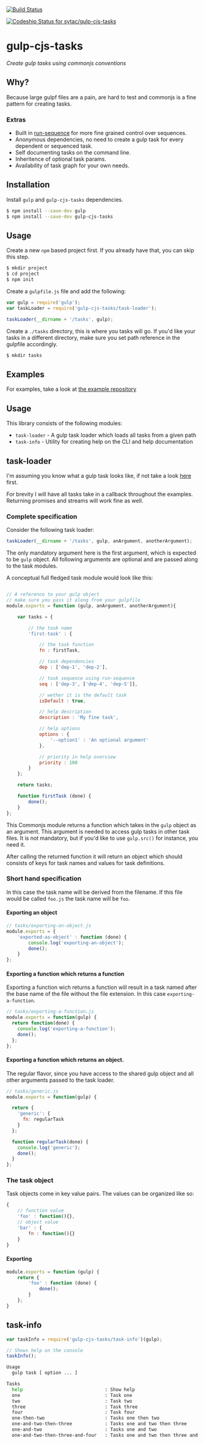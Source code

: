 [![Build Status](https://travis-ci.org/sytac/gulp-cjs-tasks.svg)](https://travis-ci.org/sytac/gulp-cjs-tasks)

[ ![Codeship Status for sytac/gulp-cjs-tasks](https://codeship.com/projects/67d81b70-c65a-0132-5355-3297e6cd1d5c/status?branch=master)](https://codeship.com/projects/74623)



# gulp-cjs-tasks

*Create gulp tasks using commonjs conventions*

## Why?

Because large gulpf files are a pain, are hard to test and commonjs is a fine 
pattern for creating tasks.

### Extras

- Built in [run-sequence](https://www.npmjs.com/package/run-sequence) for more fine grained control over sequences.
- Anonymous dependencies, no need to create a gulp task for every dependent or sequenced task.
- Self documenting tasks on the command line.
- Inheritence of optional task params.
- Availability of task graph for your own needs.


## Installation

Install `gulp` and `gulp-cjs-tasks` dependencies.

```bash
$ npm install --save-dev gulp
$ npm install --save-dev gulp-cjs-tasks
```

## Usage

Create a new `npm` based project first. If you already have that, you can skip this step.

```bash
$ mkdir project
$ cd project
$ npm init
```

Create a `gulpfile.js` file and add the following:

```js
var gulp = require('gulp');
var taskLoader = require('gulp-cjs-tasks/task-loader');

taskLoader(__dirname + '/tasks', gulp);
```

Create a `./tasks` directory, this is where you tasks will go. If you'd like your tasks
in a different directory, make sure you set path reference in the gulpfile accordingly.

```bash
$ mkdir tasks
```

## Examples

For examples, take a look at [the example repository](https://github.com/sytac/gulp-cjs-tasks-examples)

## Usage
This library consists of the following modules:

- `task-loader` - A gulp task loader which loads all tasks from a given path
- `task-info` - Utility for creating help on the CLI and help documentation

## task-loader

I'm assuming you know what a gulp task looks like, if not take a look [here](https://github.com/gulpjs/gulp/blob/v3.8.11/docs/API.md#gulptaskname-deps-fn) first.

For brevity I will have all tasks take in a callback throughout the examples. Returning promises and streams will work fine as well.

### Complete specification

Consider the following task loader:

```js
taskLoader(__dirname + '/tasks', gulp, anArgument, anotherArgument);

```

The only mandatory argument here is the first argument, which is expected to be `gulp` object. All following arguments are optional and are passed along to the task modules.

A conceptual full fledged task module would look like this:


```js

// A reference to your gulp object
// make sure you pass it along from your gulpfile
module.exports = function (gulp, anArgument, anotherArgument){

	var tasks = {

		// the task name
		'first-task' : {

			// the task function
			fn : firstTask,

			// task dependencies
			dep : ['dep-1', 'dep-2'],

			// task sequence using run-sequence
			seq : ['dep-3', ['dep-4', 'dep-5']],

			// wether it is the default task
			isDefault : true,

			// help description
			description : 'My fine task',

			// help options
			options : {
				'--option1' : 'An optional argument'
			},

			// priority in help overview
			priority : 100
		}
	};

	return tasks;

	function firstTask (done) {
		done();
	}
};
```

This Commonjs module returns a function which takes in the `gulp` object as an argument. This argument is needed to access gulp tasks in other task files. It is not mandatory, but if you'd like to use `gulp.src()` for instance, you need it.

After calling the returned function it will return an object which should consists of keys for task names and values for task definitions.

### Short hand specification
In this case the task name will be derived from the filename.
If this file would be called `foo.js` the task name will
be `foo`.

#### Exporting an object

```js
// tasks/exporting-an-object.js
module.exports = {
	'exported-as-object' : function (done) {
		console.log('exporting-an-object');
		done();
	}
};
```

#### Exporting a function which returns a function

Exporting a function wich returns a function will result in a task named after the base name of the file without the file extension. In this case `exporting-a-function`.

```js
// tasks/exporting-a-function.js
module.exports = function(gulp) {
  return function(done) {
    console.log('exporting-a-function');
    done();
  };
};
```

#### Exporting a function which returns an object.

The regular flavor, since you have access to the shared gulp object and all other arguments passed to the task loader.

```js
// tasks/generic.js
module.exports = function(gulp) {

  return {
    'generic': {
      fn: regularTask
    }
  };

  function regularTask(done) {
    console.log('generic');
    done();
  }
};
```

### The task object

Task objects come in key value pairs. The values can be organized like so:

```js
{
	// function value
	'foo' : function(){},
	// object value
	'bar' : {
		fn : function(){}
	}
}
```


#### Exporting

```js
module.exports = function (gulp) {
	return {
		'foo' : function (done) {
			done();
		}
	};
}
```
## task-info

```js
var taskInfo = require('gulp-cjs-tasks/task-info')(gulp);

// Shows help on the console
taskInfo();
```

```bash
Usage
  gulp task [ option ... ]

Tasks
  help                              : Show help
  one                               : Task one
  two                               : Task two
  three                             : Task three
  four                              : Task four
  one-then-two                      : Tasks one then two
  one-and-two-then-three            : Tasks one and two then three
  one-and-two                       : Tasks one and two
  one-and-two-then-three-and-four   : Tasks one and two then three and four
```
